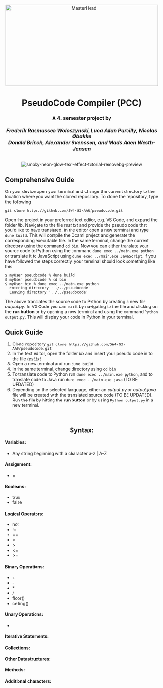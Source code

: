 <p align="center">
  <img src="https://blog.campaignmaster.co.uk/wp-content/uploads/2019/05/giphy.gif" alt="MasterHead" width="500" height="266">
</p>

<h1 align="center">PseudoCode Compiler (PCC)</h1>

<h3 align="center">A 4. semester project by 
<br> <br>
<i>Frederik Rasmussen Woloszynski, Luca Allan Purcilly, Nicolas Øbakke <br>
Donald Brinch, Alexander Svensson, and Mads Aaen Westh-Jensen</i> </h3>
<br>

<div align="center">
  <img src="https://github.com/SW4-G3-AAU/pseudocode/assets/116066516/5a8369b8-9147-4616-b675-ec9b289f0e4c" alt="smoky-neon-glow-text-effect-tutorial-removebg-preview" style="max-width: 100%;">
</div>

## Comprehensive Guide
On your device open your terminal and change the current directory to the location where you want the cloned repository. To clone the repository, type the following
```
git clone https://github.com/SW4-G3-AAU/pseudocode.git
```
Open the project in your preferred text editor, e.g. VS Code, and expand the folder *lib*. Navigate to the file *test.txt* and provide the pseudo code that you'd like to have translated. In the editor open a new terminal and type `dune build`. This will compile the Ocaml project and generate the corresponding executable file. In the same terminal, change the current directory using the command `cd bin`. Now you can either translate your source code to Python using the command `dune exec ../main.exe python` or translate it to JavaScript using `dune exec ../main.exe JavaScript`. If you have followed the steps correctly, your terminal should look something like this

```
$ myUser pseudocode % dune build
$ myUser pseudocode % cd bin
$ myUser bin % dune exec ../main.exe python
  Entering directory '../../pseudocode'
  Leaving directory '../../pseudocode'
```
The above translates the source code to Python by creating a new file *output.py*. In VS Code you can run it by navigating to the file and clicking on the **run button** or by opening a new terminal and using the command `Python output.py`. This will display your code in Python in your terminal.

## Quick Guide
1. Clone repository `git clone https://github.com/SW4-G3-AAU/pseudocode.git`
2. In the text editor, open the folder *lib* and insert your pseudo code in to the file *test.txt*
3. Open a new terminal and run `dune build`
4. In the same terminal, change directory using `cd bin`
5. To translate code to Python run `dune exec ../main.exe python`, and to translate code to Java run `dune exec ../main.exe java` (TO BE UPDATED)
7. Depending on the selected language, either an *output.py* or *output.java* file will be created with the translated source code (TO BE UPDATED). Run the file by hitting the **run button** or by using `Python output.py` in a new terminal.

<br>

<h2 align="center">Syntax:</h2>
<h4>Variables:</h4>
<ul>
  <li>Any string beginning with a character a-z | A-Z</li>
</ul>

<h4>Assignment:</h4>
<ul>
  <li>=</li>
</ul>

<h4>Booleans:</h4>
<ul>
  <li>true</li>
  <li>false</li>
</ul>

<h4>Logical Operators:</h4>
<ul>
  <li>not</li>
  <li>!=</li>
  <li>==</li>
  <li>&lt;</li>
  <li>&gt;</li>
  <li>&lt;=</li>
  <li>&gt;=</li>
</ul>

<h4>Binary Operations:</h4>
<ul>
  <li>+</li>
  <li>-</li>
  <li>*</li>
  <li>/</li>
  <li>floor()</li>
  <li>ceiling()</li>
</ul>

<h4>Unary Operations:</h4>
<ul>
  <li></li>
</ul>

<h4>Iterative Statements:</h4>
<ul>
  <!-- Insert iterative statements here -->
</ul>

<h4>Collections:</h4>
<ul>
  <!-- Insert collections here -->
</ul>

<h4>Other Datastructures:</h4>
<ul>
  <!-- Insert other datastructures here -->
</ul>

<h4>Methods:</h4>
<ul>
  <!-- Insert methods here -->
</ul>

<h4>Additional characters:</h4>
<ul>
  <!-- Insert additional characters here -->
</ul>

